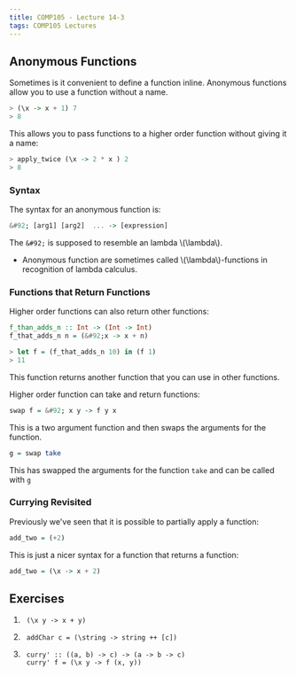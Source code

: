 ```yaml
---
title: COMP105 - Lecture 14-3
tags: COMP105 Lectures
---
```

## Anonymous Functions
Sometimes is it convenient to define a function inline. Anonymous functions allow you to use a function without a name.

```haskell
> (\x -> x + 1) 7
> 8
```

This allows you to pass functions to a higher order function without giving it a name:

```haskell
> apply_twice (\x -> 2 * x ) 2
> 8
```

### Syntax
The syntax for an anonymous function is:

```haskell
&#92; [arg1] [arg2]  ... -> [expression]
```

The `&#92;` is supposed to resemble an lambda &#92;(&#92;lambda&#92;).

* Anonymous function are sometimes called &#92;(&#92;lambda&#92;)-functions in recognition of lambda calculus.

### Functions that Return Functions
Higher order functions can also return other functions:

```haskell
f_than_adds_n :: Int -> (Int -> Int)
f_that_adds_n n = (&#92;x -> x + n)

> let f = (f_that_adds_n 10) in (f 1)
> 11
```

This function returns another function that you can use in other functions.

Higher order function can take and return functions:

```haskell
swap f = &#92; x y -> f y x
```

This is a two argument function and then swaps the arguments for the function.

```haskell
g = swap take
```

This has swapped the arguments for the function `take` and can be called with `g`

### Currying Revisited
Previously we've seen that it is possible to partially apply a function:

```haskell
add_two = (+2)
```

This is just a nicer syntax for a function that returns a function:

```haskell
add_two = (\x -> x + 2)
```

## Exercises
1. ```
	(\x y -> x + y)
	```
	
1. ```
	addChar c = (\string -> string ++ [c])
	```
	
1. ```
	curry' :: ((a, b) -> c) -> (a -> b -> c)
	curry' f = (\x y -> f (x, y))
	```

